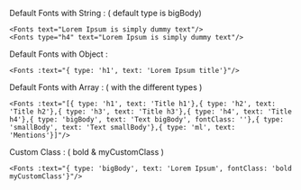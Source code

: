 Default Fonts with String : ( default type is bigBody)

```vue
<Fonts text="Lorem Ipsum is simply dummy text"/>
<Fonts type="h4" text="Lorem Ipsum is simply dummy text"/>
```

Default Fonts with Object :

```vue
<Fonts :text="{ type: 'h1', text: 'Lorem Ipsum title'}"/>
```

Default Fonts with Array : ( with the different types )

```vue
<Fonts :text="[{ type: 'h1', text: 'Title h1'},{ type: 'h2', text: 'Title h2'},{ type: 'h3', text: 'Title h3'},{ type: 'h4', text: 'Title h4'},{ type: 'bigBody', text: 'Text bigBody', fontClass: ''},{ type: 'smallBody', text: 'Text smallBody'},{ type: 'ml', text: 'Mentions'}]"/>
```

Custom Class : ( bold & myCustomClass )

```vue
<Fonts :text="{ type: 'bigBody', text: 'Lorem Ipsum', fontClass: 'bold myCustomClass'}"/>
```
